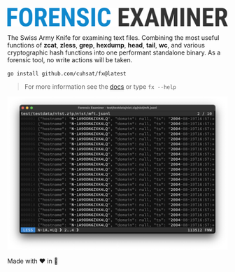 ![](docs/img/logo.png "Forensic Examiner")

The Swiss Army Knife for examining text files. Combining the most useful functions of **zcat**, **zless**, **grep**, **hexdump**, **head**, **tail**, **wc**, and various cryptographic hash functions into one performant standalone binary. As a forensic tool, no write actions will be taken.

```console
go install github.com/cuhsat/fx@latest
```

> For more information see the [docs](docs) or type `fx --help`

![](docs/img/grep.png)

Made with ❤ in 🐹